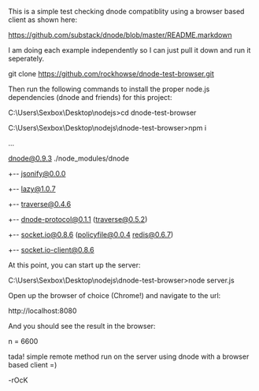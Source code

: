 This is a simple test checking dnode compatiblity using a browser based client as shown here:

https://github.com/substack/dnode/blob/master/README.markdown

I am doing each example independently so I can just pull it down and run it seperately.

git clone https://github.com/rockhowse/dnode-test-browser.git

Then run the following commands to install the proper node.js dependencies (dnode and friends) for this project:

C:\Users\Sexbox\Desktop\nodejs>cd dnode-test-browser

C:\Users\Sexbox\Desktop\nodejs\dnode-test-browser>npm i

...

dnode@0.9.3 ./node_modules/dnode

+-- jsonify@0.0.0

+-- lazy@1.0.7

+-- traverse@0.4.6

+-- dnode-protocol@0.1.1 (traverse@0.5.2)

+-- socket.io@0.8.6 (policyfile@0.0.4 redis@0.6.7)

+-- socket.io-client@0.8.6

At this point, you can start up the server:

C:\Users\Sexbox\Desktop\nodejs\dnode-test-browser>node server.js

Open up the browser of choice (Chrome!) and navigate to the url:

http://localhost:8080

And you should see the result in the browser:

n = 6600

tada! simple remote method run on the server using dnode with a browser based client =)

-rOcK



